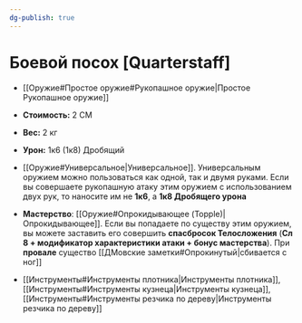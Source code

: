 ```yaml
---
dg-publish: true
---
```

# Боевой посох [Quarterstaff]

- [[Оружие#Простое оружие#Рукопашное оружие|Простое Рукопашное оружие]]
- **Стоимость:** 2 СМ
- **Вес:** 2 кг
- **Урон:** 1к6 (1к8) Дробящий

- [[Оружие#Универсальное|Универсальное]]. Универсальным оружием можно пользоваться как одной, так и двумя руками. Если вы совершаете рукопашную атаку этим оружием с использованием двух рук, то наносите им не **1к6**, а **1к8 Дробящего урона**

- **Мастерство**: [[Оружие#Опрокидывающее (Topple)|Опрокидывающее]]. Если вы попадаете по существу этим оружием, вы можете заставить его совершить **спасбросок Телосложения** (**Сл 8 + модификатор характеристики атаки + бонус мастерства**). При **провале** существо [[ДМовские заметки#Опрокинутый|сбивается с ног]]

- [[Инструменты#Инструменты плотника|Инструменты плотника]], [[Инструменты#Инструменты кузнеца|Инструменты кузнеца]], [[Инструменты#Инструменты резчика по дереву|Инструменты резчика по дереву]]